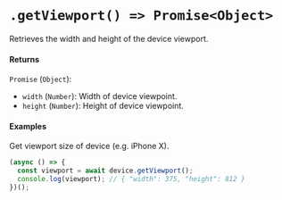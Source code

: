 # `.getViewport() => Promise<Object>`

Retrieves the width and height of the device viewport.

#### Returns

`Promise` (`Object`):
  - `width` (`Number`): Width of device viewpoint.
  - `height` (`Number`): Height of device viewpoint.

#### Examples

Get viewport size of device (e.g. iPhone X).

```javascript
(async () => {
  const viewport = await device.getViewport();
  console.log(viewport); // { "width": 375, "height": 812 }
})();
```

